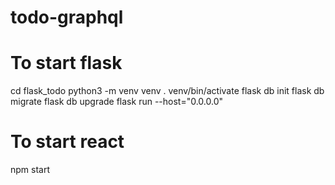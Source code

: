 # todo-graphql

To start flask
==============
cd flask_todo
python3 -m venv venv
. venv/bin/activate
flask db init
flask db migrate
flask db upgrade
flask run --host="0.0.0.0"


To start react
==============
npm start
